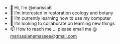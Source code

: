 - 👋 Hi, I’m @marissa6
- 👀 I’m interested in restoration ecology and botany
- 🌱 I’m currently learning how to use my computer
- 💞️ I’m looking to collaborate on learning new things
- 📫 How to reach me ... please email me @ marissalanemassee@gmail.com

<!---
marissa6/marissa6 is a ✨ special ✨ repository because its `README.md` (this file) appears on your GitHub profile.
You can click the Preview link to take a look at your changes.
--->
